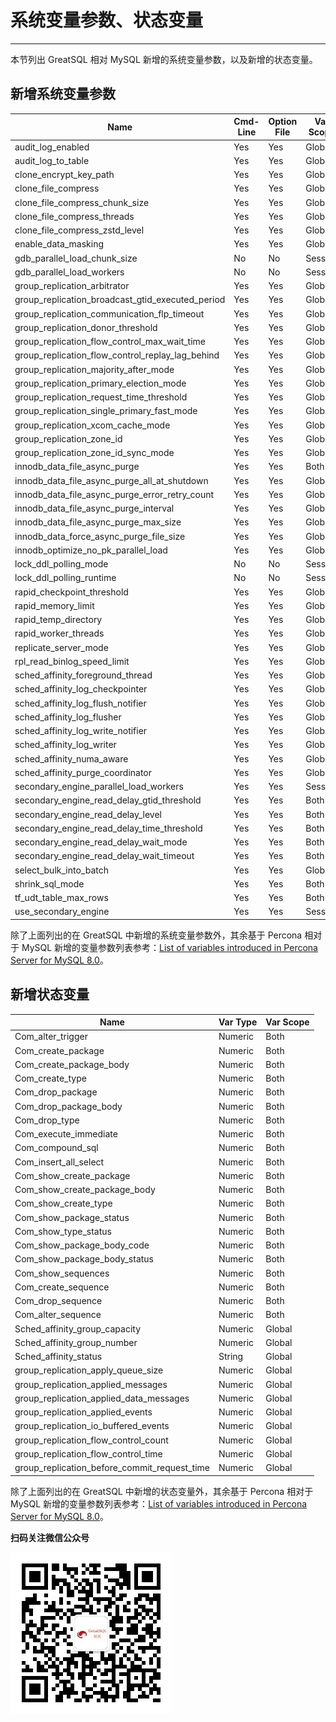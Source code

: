 # 系统变量参数、状态变量
---

本节列出 GreatSQL 相对 MySQL 新增的系统变量参数，以及新增的状态变量。

## 新增系统变量参数

|**Name**                                                     |**Cmd-Line** |**Option File** |**Var Scope** |**Dynamic**|
| ---                                                         | ---    | ---    | ---       | ---   |
|audit_log_enabled                                            | Yes    | Yes    | Global    | No    |
|audit_log_to_table                                           | Yes    | Yes    | Global    | No    |
|clone_encrypt_key_path                                       | Yes    | Yes    | Global    | Yes   |
|clone_file_compress                                          | Yes    | Yes    | Global    | Yes   |
|clone_file_compress_chunk_size                               | Yes    | Yes    | Global    | Yes   |
|clone_file_compress_threads                                  | Yes    | Yes    | Global    | Yes   |
|clone_file_compress_zstd_level                               | Yes    | Yes    | Global    | Yes   |
|enable_data_masking                                          | Yes    | Yes    | Global    | Yes   |
|gdb_parallel_load_chunk_size                                 | No     | No     | Session   | Yes   |
|gdb_parallel_load_workers                                    | No     | No     | Session   | Yes   |
|group_replication_arbitrator                                 | Yes    | Yes    | Global    | No    |
|group_replication_broadcast_gtid_executed_period             | Yes    | Yes    | Global    | Yes   |
|group_replication_communication_flp_timeout                  | Yes    | Yes    | Global    | Yes   |
|group_replication_donor_threshold                            | Yes    | Yes    | Global    | Yes   |
|group_replication_flow_control_max_wait_time                 | Yes    | Yes    | Global    | Yes   |
|group_replication_flow_control_replay_lag_behind             | Yes    | Yes    | Global    | Yes   |
|group_replication_majority_after_mode                        | Yes    | Yes    | Global    | No    |
|group_replication_primary_election_mode                      | Yes    | Yes    | Global    | No    |
|group_replication_request_time_threshold                     | Yes    | Yes    | Global    | Yes   |
|group_replication_single_primary_fast_mode                   | Yes    | Yes    | Global    | No    |
|group_replication_xcom_cache_mode                            | Yes    | Yes    | Global    | No    |
|group_replication_zone_id                                    | Yes    | Yes    | Global    | Yes   |
|group_replication_zone_id_sync_mode                          | Yes    | Yes    | Global    | Yes   |
|innodb_data_file_async_purge                                 | Yes    | Yes    | Both      | Yes   |
|innodb_data_file_async_purge_all_at_shutdown                 | Yes    | Yes    | Global    | Yes   |
|innodb_data_file_async_purge_error_retry_count               | Yes    | Yes    | Global    | Yes   |
|innodb_data_file_async_purge_interval                        | Yes    | Yes    | Global    | Yes   |
|innodb_data_file_async_purge_max_size                        | Yes    | Yes    | Global    | Yes   |
|innodb_data_force_async_purge_file_size                      | Yes    | Yes    | Global    | Yes   |
|innodb_optimize_no_pk_parallel_load                          | Yes    | Yes    | Global    | Yes   |
|lock_ddl_polling_mode                                        | No     | No     | Session   | Yes   |
|lock_ddl_polling_runtime                                     | No     | No     | Session   | Yes   |
|rapid_checkpoint_threshold                                   | Yes    | Yes    | Global    | Yes   |
|rapid_memory_limit                                           | Yes    | Yes    | Global    | Yes   |
|rapid_temp_directory                                         | Yes    | Yes    | Global    | No    |
|rapid_worker_threads                                         | Yes    | Yes    | Global    | Yes   |
|replicate_server_mode                                        | Yes    | Yes    | Global    | No    |
|rpl_read_binlog_speed_limit                                  | Yes    | Yes    | Global    | Yes   |
|sched_affinity_foreground_thread                             | Yes    | Yes    | Global    | Yes   |
|sched_affinity_log_checkpointer                              | Yes    | Yes    | Global    | Yes   |
|sched_affinity_log_flush_notifier                            | Yes    | Yes    | Global    | Yes   |
|sched_affinity_log_flusher                                   | Yes    | Yes    | Global    | Yes   |
|sched_affinity_log_write_notifier                            | Yes    | Yes    | Global    | Yes   |
|sched_affinity_log_writer                                    | Yes    | Yes    | Global    | Yes   |
|sched_affinity_numa_aware                                    | Yes    | Yes    | Global    | Yes   |
|sched_affinity_purge_coordinator                             | Yes    | Yes    | Global    | Yes   |
|secondary_engine_parallel_load_workers                       | Yes    | Yes    | Session   | Yes   |
|secondary_engine_read_delay_gtid_threshold                   | Yes    | Yes    | Both      | Yes   |
|secondary_engine_read_delay_level                            | Yes    | Yes    | Both      | Yes   |
|secondary_engine_read_delay_time_threshold                   | Yes    | Yes    | Both      | Yes   |
|secondary_engine_read_delay_wait_mode                        | Yes    | Yes    | Both      | Yes   |
|secondary_engine_read_delay_wait_timeout                     | Yes    | Yes    | Both      | Yes   |
|select_bulk_into_batch                                       | Yes    | Yes    | Global    | Yes   |
|shrink_sql_mode                                              | Yes    | Yes    | Both      | Yes   |
|tf_udt_table_max_rows                                        | Yes    | Yes    | Both      | Yes   |
|use_secondary_engine                                         | Yes    | Yes    | Session   | Yes   |

除了上面列出的在 GreatSQL 中新增的系统变量参数外，其余基于 Percona 相对于 MySQL 新增的变量参数列表参考：[List of variables introduced in Percona Server for MySQL 8.0](https://docs.percona.com/percona-server/8.0/ps-variables.html)。

## 新增状态变量

|**Name**                                      |**Var Type** |**Var Scope** |
| ---                                          | ---        | ---       |
|Com_alter_trigger                             | Numeric    | Both      |
|Com_create_package                            | Numeric    | Both      |
|Com_create_package_body                       | Numeric    | Both      |
|Com_create_type                               | Numeric    | Both      |
|Com_drop_package                              | Numeric    | Both      |
|Com_drop_package_body                         | Numeric    | Both      |
|Com_drop_type                                 | Numeric    | Both      |
|Com_execute_immediate                         | Numeric    | Both      |
|Com_compound_sql                              | Numeric    | Both      |
|Com_insert_all_select                         | Numeric    | Both      |
|Com_show_create_package                       | Numeric    | Both      |
|Com_show_create_package_body                  | Numeric    | Both      |
|Com_show_create_type                          | Numeric    | Both      |
|Com_show_package_status                       | Numeric    | Both      |
|Com_show_type_status                          | Numeric    | Both      |
|Com_show_package_body_code                    | Numeric    | Both      |
|Com_show_package_body_status                  | Numeric    | Both      |
|Com_show_sequences                            | Numeric    | Both      |
|Com_create_sequence                           | Numeric    | Both      |
|Com_drop_sequence                             | Numeric    | Both      |
|Com_alter_sequence                            | Numeric    | Both      |
|Sched_affinity_group_capacity                 | Numeric    | Global    |
|Sched_affinity_group_number                   | Numeric    | Global    |
|Sched_affinity_status                         | String     | Global    |
|group_replication_apply_queue_size            | Numeric    | Global    |
|group_replication_applied_messages            | Numeric    | Global    |
|group_replication_applied_data_messages       | Numeric    | Global    |
|group_replication_applied_events              | Numeric    | Global    |
|group_replication_io_buffered_events          | Numeric    | Global    |
|group_replication_flow_control_count          | Numeric    | Global    |
|group_replication_flow_control_time           | Numeric    | Global    |
|group_replication_before_commit_request_time  | Numeric    | Global    |

除了上面列出的在 GreatSQL 中新增的状态变量外，其余基于 Percona 相对于 MySQL 新增的变量参数列表参考：[List of variables introduced in Percona Server for MySQL 8.0](https://docs.percona.com/percona-server/8.0/ps-variables.html)。


**扫码关注微信公众号**

![greatsql-wx](../greatsql-wx.jpg)
